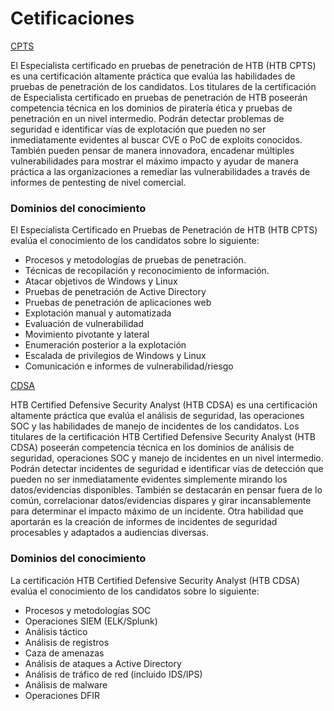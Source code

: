 # Cetificaciones

[CPTS](certificaciones/CPTS.md)

El Especialista certificado en pruebas de penetración de HTB (HTB CPTS) es una certificación altamente práctica que evalúa las habilidades de pruebas de penetración de los candidatos. Los titulares de la certificación de Especialista certificado en pruebas de penetración de HTB poseerán competencia técnica en los dominios de piratería ética y pruebas de penetración en un nivel intermedio. Podrán detectar problemas de seguridad e identificar vías de explotación que pueden no ser inmediatamente evidentes al buscar CVE o PoC de exploits conocidos. También pueden pensar de manera innovadora, encadenar múltiples vulnerabilidades para mostrar el máximo impacto y ayudar de manera práctica a las organizaciones a remediar las vulnerabilidades a través de informes de pentesting de nivel comercial.

### **Dominios del conocimiento**

El Especialista Certificado en Pruebas de Penetración de HTB (HTB CPTS) evalúa el conocimiento de los candidatos sobre lo siguiente:

- Procesos y metodologías de pruebas de penetración.
- Técnicas de recopilación y reconocimiento de información.
- Atacar objetivos de Windows y Linux
- Pruebas de penetración de Active Directory
- Pruebas de penetración de aplicaciones web
- Explotación manual y automatizada
- Evaluación de vulnerabilidad
- Movimiento pivotante y lateral
- Enumeración posterior a la explotación
- Escalada de privilegios de Windows y Linux
- Comunicación e informes de vulnerabilidad/riesgo

[CDSA](CDSA.md)

HTB Certified Defensive Security Analyst (HTB CDSA) es una certificación altamente práctica que evalúa el análisis de seguridad, las operaciones SOC y las habilidades de manejo de incidentes de los candidatos. Los titulares de la certificación HTB Certified Defensive Security Analyst (HTB CDSA) poseerán competencia técnica en los dominios de análisis de seguridad, operaciones SOC y manejo de incidentes en un nivel intermedio. Podrán detectar incidentes de seguridad e identificar vías de detección que pueden no ser inmediatamente evidentes simplemente mirando los datos/evidencias disponibles. También se destacarán en pensar fuera de lo común, correlacionar datos/evidencias dispares y girar incansablemente para determinar el impacto máximo de un incidente. Otra habilidad que aportarán es la creación de informes de incidentes de seguridad procesables y adaptados a audiencias diversas.

### **Dominios del conocimiento**

La certificación HTB Certified Defensive Security Analyst (HTB CDSA) evalúa el conocimiento de los candidatos sobre lo siguiente:

- Procesos y metodologías SOC
- Operaciones SIEM (ELK/Splunk)
- Análisis táctico
- Análisis de registros
- Caza de amenazas
- Análisis de ataques a Active Directory
- Análisis de tráfico de red (incluido IDS/IPS)
- Análisis de malware
- Operaciones DFIR